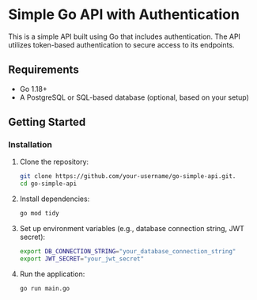 # Simple Go API with Authentication

This is a simple API built using Go that includes authentication. The API utilizes token-based authentication to secure access to its endpoints.


## Requirements

- Go 1.18+
- A PostgreSQL or SQL-based database (optional, based on your setup)

## Getting Started

### Installation

1. Clone the repository:

    ```bash
    git clone https://github.com/your-username/go-simple-api.git.
    cd go-simple-api
    ```

2. Install dependencies:

    ```bash
    go mod tidy
    ```

3. Set up environment variables (e.g., database connection string, JWT secret):

    ```bash
    export DB_CONNECTION_STRING="your_database_connection_string"
    export JWT_SECRET="your_jwt_secret"
    ```

4. Run the application:

    ```bash
    go run main.go
    ```


